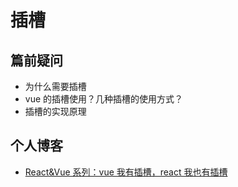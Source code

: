# 插槽

## 篇前疑问

- 为什么需要插槽
- vue 的插槽使用？几种插槽的使用方式？
- 插槽的实现原理

## 个人博客

- [React&Vue 系列：vue 我有插槽，react 我也有插槽](https://juejin.cn/post/7261909946299056187)
